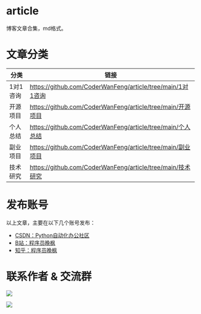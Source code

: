 # article

博客文章合集，md格式。

# 文章分类

| 分类    | 链接    |
|-------|-------|
| 1对1咨询 | https://github.com/CoderWanFeng/article/tree/main/1对1咨询 | 
| 开源项目  | https://github.com/CoderWanFeng/article/tree/main/开源项目 | 
| 个人总结  | https://github.com/CoderWanFeng/article/tree/main/个人总结 | 
| 副业项目  | https://github.com/CoderWanFeng/article/tree/main/副业项目 | 
| 技术研究  | https://github.com/CoderWanFeng/article/tree/main/技术研究 | 

# 发布账号
以上文章，主要在以下几个账号发布：

- [CSDN：Python自动化办公社区](https://blog.csdn.net/weixin_42321517)
- [B站：程序员晚枫](https://space.bilibili.com/1989702333)
- [知乎：程序员晚枫](https://www.zhihu.com/people/CoderWanFeng)


# 联系作者 & 交流群

![](https://python-office-1300615378.cos.ap-chongqing.myqcloud.com/qr-code.jpg)

![](https://python-office-1300615378.cos.ap-chongqing.myqcloud.com/coder-group.jpg)


